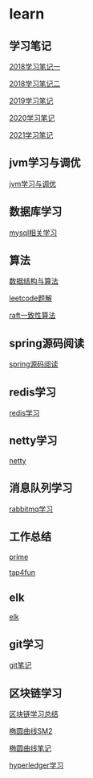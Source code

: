 ﻿# learn


学习笔记
----

[2018学习笔记一](https://github.com/AudiVehicle/learn/blob/master/source/2018%E5%AD%A6%E4%B9%A0%E7%AC%94%E8%AE%B0%E4%B8%80.md)

[2018学习笔记二](https://github.com/AudiVehicle/learn/blob/master/source/2018%E5%AD%A6%E4%B9%A0%E7%AC%94%E8%AE%B0%E4%BA%8C.md)

[2019学习笔记](https://github.com/Audi-A7/learn/blob/master/source/2019%E5%AD%A6%E4%B9%A0%E7%AC%94%E8%AE%B0.md)

[2020学习笔记](https://github.com/AudiVehicle/learn/blob/master/source/2020%E5%AD%A6%E4%B9%A0%E7%AC%94%E8%AE%B0.md)

[2021学习笔记](https://github.com/AudiVehicle/learn/blob/master/source/2021%E5%AD%A6%E4%B9%A0%E7%AC%94%E8%AE%B0.md)

jvm学习与调优
-----

[jvm学习与调优](https://github.com/AudiVehicle/learn/blob/master/source/jvm%E5%AD%A6%E4%B9%A0%E4%B8%8E%E8%B0%83%E4%BC%98.md)


数据库学习
-----

[mysql相关学习](https://github.com/AudiVehicle/learn/blob/master/source/mysql%E5%AD%A6%E4%B9%A0.md)


算法
---

[数据结构与算法](https://github.com/Audi-A7/learn/blob/master/source/%E7%AE%97%E6%B3%95.md)

[leetcode题解](https://github.com/AudiVehicle/algorithm)

[raft一致性算法](https://github.com/AudiVehicle/learn/blob/master/source/atomix%E5%88%86%E4%BA%AB/raft%E5%88%86%E4%BA%AB.md)

spring源码阅读
------

[spring源码阅读](https://github.com/AudiVehicle/learn/blob/master/source/Spring%E6%BA%90%E7%A0%81%E9%98%85%E8%AF%BB.md)

redis学习
-------

[redis学习](https://github.com/Audi-A7/learn/blob/master/source/redis%E5%AD%A6%E4%B9%A0.md)

netty学习
-------

[netty](https://github.com/AudiVehicle/learn/blob/master/source/netty%E5%AD%A6%E4%B9%A0.md)

消息队列学习
------

[rabbitmq学习](https://github.com/AudiVehicle/learn/blob/master/source/rabbitmq%E5%AD%A6%E4%B9%A0.md)

工作总结
----

[prime](https://github.com/AudiVehicle/learn/blob/master/source/prime%E5%B7%A5%E4%BD%9C%E6%80%BB%E7%BB%93.md)

[tap4fun](https://github.com/Audi-A7/learn/blob/master/source/%E5%B7%A5%E4%BD%9C%E6%80%BB%E7%BB%93.md)


elk
-----

[elk](https://github.com/AudiVehicle/learn/blob/master/source/elk%E5%AD%A6%E4%B9%A0.md)

git学习
-----

[git笔记](https://github.com/AudiVehicle/learn/blob/master/source/git%E5%91%BD%E4%BB%A4%E8%A1%8C%E5%AD%A6%E4%B9%A0%E7%AC%94%E8%AE%B0.md)

区块链学习
-----

[区块链学习总结](https://github.com/Audi-A7/learn/blob/master/source/%E5%8C%BA%E5%9D%97%E9%93%BE%E6%80%BB%E7%BB%93.md)

[椭圆曲线SM2](https://github.com/Audi-A7/learn/blob/master/source/SM2%E6%A4%AD%E5%9C%86%E6%9B%B2%E7%BA%BF%E5%85%AC%E9%92%A5%E5%AF%86%E7%A0%81%E7%AE%97%E6%B3%95.pdf)

[椭圆曲线笔记](https://github.com/Audi-A7/learn/blob/master/source/ECC%E6%A4%AD%E5%9C%86%E6%9B%B2%E7%BA%BF%E7%AC%94%E8%AE%B0.docx)

[hyperledger学习](https://github.com/Audi-A7/learn/blob/master/source/hyperledger%26corda.md)
